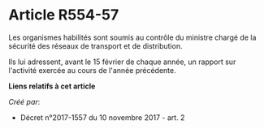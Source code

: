 # Article R554-57

Les organismes habilités sont soumis au contrôle du ministre chargé de la sécurité des réseaux de transport et de
distribution.

Ils lui adressent, avant le 15 février de chaque année, un rapport sur l'activité exercée au cours de l'année précédente.

**Liens relatifs à cet article**

_Créé par_:

  - Décret n°2017-1557 du 10 novembre 2017 - art. 2

